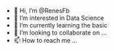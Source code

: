 - 👋 Hi, I’m @RenesFb
- 👀 I’m interested in Data Science
- 🌱 I’m currently learning the basic
- 💞️ I’m looking to collaborate on ...
- 📫 How to reach me ...

<!---
RenesFb/RenesFb is a ✨ special ✨ repository because its `README.md` (this file) appears on your GitHub profile.
You can click the Preview link to take a look at your changes.
--->

